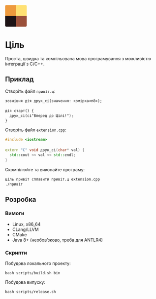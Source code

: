 <img src="./assets/logo.png" width="70" height="70" />

# Ціль

Проста, швидка та компільована мова програмування з можливістю інтеграції з C/C++.

## Приклад

Створіть файл `привіт.ц`:

```ціль
зовнішня дія друк_сі(значення: комірка<п8>);

дія старт() {
  друк_сі(сі"Вперед до Цілі!");
}
```

Створіть файл `extension.cpp`:

```c++
#include <iostream>

extern "C" void друк_сі(char* val) {
  std::cout << val << std::endl;
}
```

Скомпілюйте та виконайте програму:

```shell
ціль привіт сплавити привіт.ц extension.cpp
./привіт
```

## Розробка

### Вимоги

- Linux, x86_64
- CLang/LLVM
- CMake
- Java 8+ (необовʼзково, треба для ANTLR4)

### Скрипти

Побудова локального проекту:

```shell
bash scripts/build.sh bin
```

Побудова випуску:

```shell
bash scripts/release.sh
```